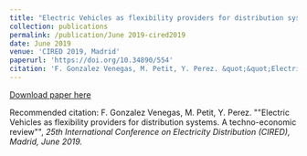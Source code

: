 ```yaml
---
title: "Electric Vehicles as flexibility providers for distribution systems. A techno-economic review"
collection: publications
permalink: /publication/June 2019-cired2019
date: June 2019
venue: 'CIRED 2019, Madrid'
paperurl: 'https://doi.org/10.34890/554'
citation: 'F. Gonzalez Venegas, M. Petit, Y. Perez. &quot;&quot;Electric Vehicles as flexibility providers for distribution systems. A techno-economic review&quot;&quot;, <i>25th International Conference on Electricity Distribution (CIRED)<i>, Madrid, June 2019.'
---
```


<a href='https://doi.org/10.34890/554'>Download paper here</a>

Recommended citation: F. Gonzalez Venegas, M. Petit, Y. Perez. ""Electric Vehicles as flexibility providers for distribution systems. A techno-economic review"", <i>25th International Conference on Electricity Distribution (CIRED)<i>, Madrid, June 2019.